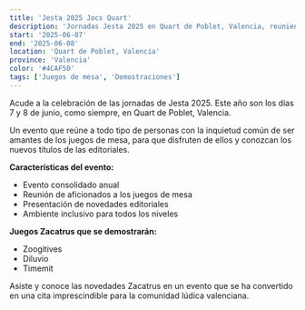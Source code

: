 ```yaml
---
title: 'Jesta 2025 Jocs Quart'
description: 'Jornadas Jesta 2025 en Quart de Poblet, Valencia, reuniendo a amantes de los juegos de mesa.'
start: '2025-06-07'
end: '2025-06-08'
location: 'Quart de Poblet, Valencia'
province: 'Valencia'
color: '#4CAF50'
tags: ['Juegos de mesa', 'Demostraciones']
---
```


Acude a la celebración de las jornadas de Jesta 2025. Este año son los días 7 y 8 de junio, como siempre, en Quart de Poblet, Valencia.

Un evento que reúne a todo tipo de personas con la inquietud común de ser amantes de los juegos de mesa, para que disfruten de ellos y conozcan los nuevos títulos de las editoriales.

**Características del evento:**
- Evento consolidado anual
- Reunión de aficionados a los juegos de mesa
- Presentación de novedades editoriales
- Ambiente inclusivo para todos los niveles

**Juegos Zacatrus que se demostrarán:**
- Zoogitives
- Diluvio
- Timemit

Asiste y conoce las novedades Zacatrus en un evento que se ha convertido en una cita imprescindible para la comunidad lúdica valenciana.
